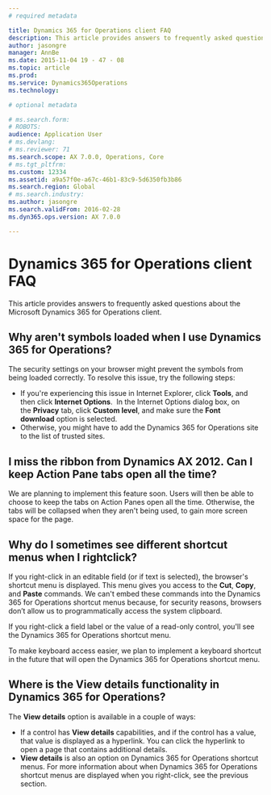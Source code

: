 ```yaml
---
# required metadata

title: Dynamics 365 for Operations client FAQ
description: This article provides answers to frequently asked questions about the Microsoft Dynamics 365 for Operations client.
author: jasongre
manager: AnnBe
ms.date: 2015-11-04 19 - 47 - 08
ms.topic: article
ms.prod: 
ms.service: Dynamics365Operations
ms.technology: 

# optional metadata

# ms.search.form: 
# ROBOTS: 
audience: Application User
# ms.devlang: 
# ms.reviewer: 71
ms.search.scope: AX 7.0.0, Operations, Core
# ms.tgt_pltfrm: 
ms.custom: 12334
ms.assetid: a9a57f0e-a67c-46b1-83c9-5d6350fb3b86
ms.search.region: Global
# ms.search.industry: 
ms.author: jasongre
ms.search.validFrom: 2016-02-28
ms.dyn365.ops.version: AX 7.0.0

---
```


# Dynamics 365 for Operations client FAQ

This article provides answers to frequently asked questions about the Microsoft Dynamics 365 for Operations client.

Why aren't symbols loaded when I use Dynamics 365 for Operations?
-----------------------------------------------------------------

The security settings on your browser might prevent the symbols from being loaded correctly. To resolve this issue, try the following steps:

-   If you're experiencing this issue in Internet Explorer, click **Tools**, and then click **Internet Options**.  In the Internet Options dialog box, on the **Privacy** tab, click **Custom level**, and make sure the **Font download** option is selected.
-   Otherwise, you might have to add the Dynamics 365 for Operations site to the list of trusted sites.

## I miss the ribbon from Dynamics AX 2012. Can I keep Action Pane tabs open all the time?
We are planning to implement this feature soon. Users will then be able to choose to keep the tabs on Action Panes open all the time. Otherwise, the tabs will be collapsed when they aren't being used, to gain more screen space for the page.

## Why do I sometimes see different shortcut menus when I rightclick?
If you right-click in an editable field (or if text is selected), the browser's shortcut menu is displayed. This menu gives you access to the **Cut**, **Copy**, and **Paste** commands. We can't embed these commands into the Dynamics 365 for Operations shortcut menus because, for security reasons, browsers don’t allow us to programmatically access the system clipboard.

If you right-click a field label or the value of a read-only control, you'll see the Dynamics 365 for Operations shortcut menu.

To make keyboard access easier, we plan to implement a keyboard shortcut in the future that will open the Dynamics 365 for Operations shortcut menu.

## Where is the View details functionality in Dynamics 365 for Operations?
The **View details** option is available in a couple of ways:

-   If a control has **View details** capabilities, and if the control has a value, that value is displayed as a hyperlink. You can click the hyperlink to open a page that contains additional details.
-   **View details** is also an option on Dynamics 365 for Operations shortcut menus. For more information about when Dynamics 365 for Operations shortcut menus are displayed when you right-click, see the previous section.



